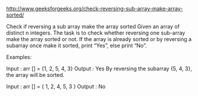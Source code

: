 http://www.geeksforgeeks.org/check-reversing-sub-array-make-array-sorted/

Check if reversing a sub array make the array sorted
Given an array of distinct n integers. The task is to check whether reversing one sub-array make the array sorted or not. 
If the array is already sorted or by reversing a subarray once make it sorted, print “Yes”, else print “No”.

Examples:

Input : arr [] = {1, 2, 5, 4, 3}
Output : Yes
By reversing the subarray {5, 4, 3}, 
the array will be sorted.

Input : arr [] = { 1, 2, 4, 5, 3 }
Output : No
    